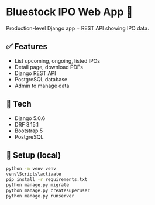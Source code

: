 # Bluestock IPO Web App 🚀

Production-level Django app + REST API showing IPO data.

## ✅ Features
- List upcoming, ongoing, listed IPOs
- Detail page, download PDFs
- Django REST API
- PostgreSQL database
- Admin to manage data

## 🧩 Tech
- Django 5.0.6
- DRF 3.15.1
- Bootstrap 5
- PostgreSQL

## 🚀 Setup (local)
```bash
python -m venv venv
venv\Scripts\activate
pip install -r requirements.txt
python manage.py migrate
python manage.py createsuperuser
python manage.py runserver
